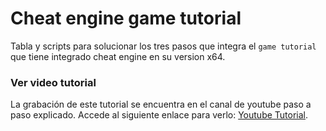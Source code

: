# Cheat engine game tutorial

Tabla y scripts para solucionar los tres pasos que integra el `game tutorial` que tiene integrado cheat engine en su version x64.

### Ver video tutorial

La grabación de este tutorial se encuentra en el canal de youtube paso a paso explicado.
Accede al siguiente enlace para verlo: [Youtube Tutorial](https://www.youtube.com/playlist?list=PLaxa_U8maTJq4h2k64CE46b1ojlewCS8Y).

